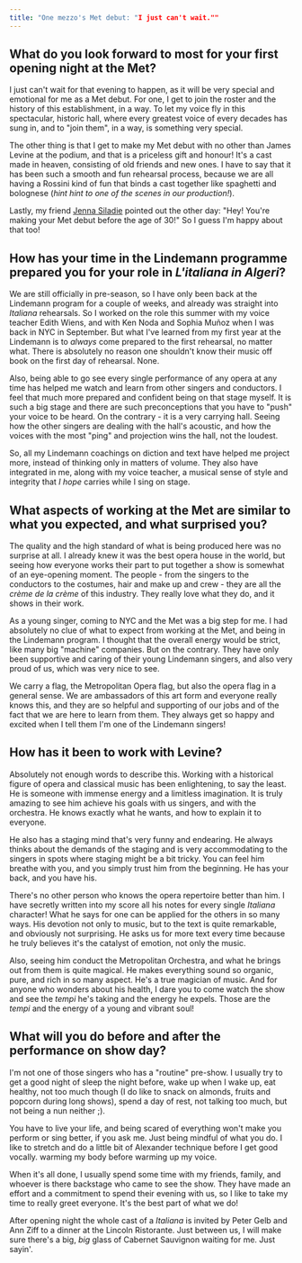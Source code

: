 ```yaml
---
title: "One mezzo's Met debut: "I just can't wait.""
---
```


## What do you look forward to most for your first opening night at the Met? 

I just can't wait for that evening to happen, as it will be very special and emotional for me as a Met debut. For one, I get to join the roster and the history of this establishment, in a way. To let my voice fly in this spectacular, historic hall, where every greatest voice of every decades has sung in, and to "join them", in a way, is something very special. 

The other thing is that I get to make my Met debut with no other than James Levine at the podium, and that is a priceless gift and honour! It's a cast made in heaven, consisting of old friends and new ones. I have to say that it has been such a smooth and fun rehearsal process, because we are all having a Rossini kind of fun that binds a cast together like spaghetti and bolognese (*hint hint to one of the scenes in our production!*).

Lastly, my friend [Jenna Siladie](/scene/people/jenna-siladie/) pointed out the other day: "Hey! You're making your Met debut before the age of 30!" So I guess I'm happy about that too!

## How has your time in the Lindemann programme prepared you for your role in *L'italiana in Algeri*?

We are still officially in pre-season, so I have only been back at the Lindemann program for a couple of weeks, and already was straight into *Italiana* rehearsals. So I worked on the role this summer with my voice teacher Edith Wiens, and with Ken Noda and Sophia Muñoz when I was back in NYC in September. But what I've learned from my first year at the Lindemann is to *always* come prepared to the first rehearsal, no matter what. There is absolutely no reason one shouldn't know their music off book on the first day of rehearsal. None. 

Also, being able to go see every single performance of any opera at any time has helped me watch and learn from other singers and conductors. I feel that much more prepared and confident being on that stage myself. It is such a big stage and there are such preconceptions that you have to "push" your voice to be heard. On the contrary - it is a very carrying hall. Seeing how the other singers are dealing with the hall's acoustic, and how the voices with the most "ping" and projection wins the hall, not the loudest. 

So, all my Lindemann coachings on diction and text have helped me project more, instead of thinking only in matters of volume. They also have integrated in me, along with my voice teacher, a musical sense of style and integrity that *I hope* carries while I sing on stage. 

## What aspects of working at the Met are similar to what you expected, and what surprised you?

The quality and the high standard of what is being produced here was no surprise at all. I already knew it was the best opera house in the world, but seeing how everyone works their part to put together a show is somewhat of an eye-opening moment. The people - from the singers to the conductors to the costumes, hair and make up and crew - they are all the *crème de la crème* of this industry. They really love what they do, and it shows in their work. 

As a young singer, coming to NYC and the Met was a big step for me. I had absolutely no clue of what to expect from working at the Met, and being in the Lindemann program. I thought that the overall energy would be strict, like many big "machine" companies. But on the contrary. They have only been supportive and caring of their young Lindemann singers, and also very proud of us, which was very nice to see. 

We carry a flag, the Metropolitan Opera flag, but also the opera flag in a general sense. We are ambassadors of this art form and everyone really knows this, and they are so helpful and supporting of our jobs and of the fact that we are here to learn from them. They always get so happy and excited when I tell them I'm one of the Lindemann singers!

## How has it been to work with Levine?

Absolutely not enough words to describe this. Working with a historical figure of opera and classical music has been enlightening, to say the least. He is someone with immense energy and a limitless imagination. It is truly amazing to see him achieve his goals with us singers, and with the orchestra. He knows exactly what he wants, and how to explain it to everyone. 

He also has a staging mind that's very funny and endearing. He always thinks about the demands of the staging and is very accommodating to the singers in spots where staging might be a bit tricky. You can feel him breathe with you, and you simply trust him from the beginning. He has your back, and you have his. 

There's no other person who knows the opera repertoire better than him. I have secretly written into my score all his notes for every single *Italiana* character! What he says for one can be applied for the others in so many ways. His devotion not only to music, but to the text is quite remarkable, and obviously not surprising. He asks us for more text every time because he truly believes it's the catalyst of emotion, not only the music. 

Also, seeing him conduct the Metropolitan Orchestra, and what he brings out from them is quite magical. He makes everything sound so organic, pure, and rich in so many aspect. He's a true magician of music. And for anyone who wonders about his health, I dare you to come watch the show and see the *tempi* he's taking and the energy he expels. Those are the *tempi* and the energy of a young and vibrant soul! 

## What will you do before and after the performance on show day?

I'm not one of those singers who has a "routine" pre-show. I usually try to get a good night of sleep the night before, wake up when I wake up, eat healthy, not too much though (I do like to snack on almonds, fruits and popcorn during long shows), spend a day of rest, not talking too much, but not being a nun neither ;). 

You have to live your life, and being scared of everything won't make you perform or sing better, if you ask me. Just being mindful of what you do. I like to stretch and do a little bit of Alexander technique before I get good vocally. warming my body before warming up my voice. 

When it's all done, I usually spend some time with my friends, family, and whoever is there backstage who came to see the show. They have made an effort and a commitment to spend their evening with us, so I like to take my time to really greet everyone. It's the best part of what we do!

After opening night the whole cast of a *Italiana* is invited by Peter Gelb and Ann Ziff to a dinner at the Lincoln Ristorante. Just between us, I will make sure there's a big, *big* glass of Cabernet Sauvignon waiting for me. Just sayin'.
